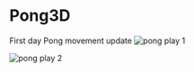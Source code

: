 # Pong3D
 
First day Pong movement update
![pong play 1](gifs/pong_play_11_09)

![pong play 2](gifs/pong_play2_11_09)
